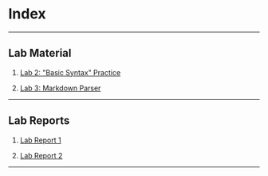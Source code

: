 # Index

---
## Lab Material

1. [Lab 2: "Basic Syntax" Practice](https://katrinado.github.io/cse15l-lab-reports/blink.html)

2. [Lab 3: Markdown Parser](https://github.com/katrinado/markdown-parser)

---
## Lab Reports

1. [Lab Report 1](https://katrinado.github.io/cse15l-lab-reports/lab-report-1-week-2.html)

2. [Lab Report 2](https://katrinado.github.io/cse15l-lab-reports/lab-report-2-week-4.html)

---